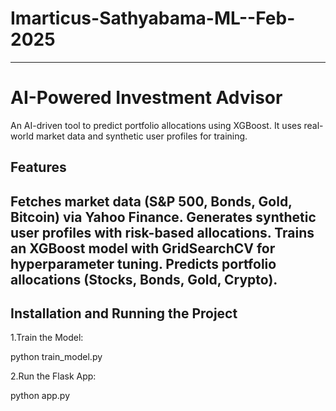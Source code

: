 # Imarticus-Sathyabama-ML--Feb-2025
---
# AI-Powered Investment Advisor
 An AI-driven tool to predict portfolio allocations using XGBoost. It uses real-world market data and synthetic user profiles for training.

## Features
Fetches market data (S&P 500, Bonds, Gold, Bitcoin) via Yahoo Finance.
Generates synthetic user profiles with risk-based allocations.
Trains an XGBoost model with GridSearchCV for hyperparameter tuning.
Predicts portfolio allocations (Stocks, Bonds, Gold, Crypto).
---
## Installation and Running the Project

1.Train the Model:

python train_model.py

2.Run the Flask App:

python app.py
